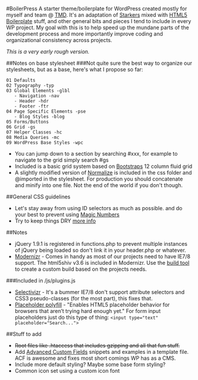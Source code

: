 #BoilerPress
A starter theme/boilerplate for WordPress created mostly for myself and team @ [TMD](http://tmdcreative.com). It's an adaptation of [Starkers](https://github.com/viewportindustries/starkers) mixed with [HTML5 Boilerplate](https://github.com/h5bp/html5-boilerplate) stuff, and other general bits and pieces I tend to include in every WP project.  My goal with this is to help speed up the mundane parts of the development process and more importantly improve coding and organizational consistency across projects. 

*This is a very early rough version.*

##Notes on base stylesheet
###Not quite sure the best way to organize our stylesheets, but as a base, here's what I propose so far:
```
01 Defaults
02 Typography -typ
03 Global Elements -glbl
   - Navigation -nav
   - Header -hdr
   - Footer -ftr
04 Page Specific Elements -pse
   - Blog Styles -blog
05 Forms/Buttons
06 Grid -gs
07 Helper Classes -hc
08 Media Queries -mc
09 WordPress Base Styles -wpc
```
* You can jump down to a section by searching #xxx, for example to navigate to the grid simply search #gs
* Included is a basic grid system based on [Bootstraps](https://github.com/twitter/bootstrap) 12 column fluid grid
* A slightly modified version of [Normalize](https://github.com/necolas/normalize.css/) is included in the css folder and @imported in the stylesheet. For production you should concatenate and minify into one file. Not the end of the world if you don't though.

##General CSS guidelines
*  Let's stay away from using ID selectors as much as possible. and do your best to prevent using [Magic Numbers](http://css-tricks.com/magic-numbers-in-css/)
* Try to keep things DRY [more info](http://ow.ly/kzaNt)

##Notes
* jQuery 1.9.1 is registered in functions.php to prevent multiple instances of jQuery being loaded so don't link it in your header.php or whatever.
* [Modernizr](http://modernizr.com/) - Comes in handy as most of our projects need to have IE7/8 support. The html5shiv v3.6 is included in Modernizr.  Use the [build tool](http://modernizr.com/download/)  to create a custom build based on the projects needs.

###Included in /js/plugins.js
* [Selectivizr](http://selectivizr.com/) - It's a bummer IE7/8 don't support attribute selectors and CSS3 pseudo-classes (for the most part), this fixes that.
* [Placeholder polyfill](https://github.com/mathiasbynens/jquery-placeholder) - "Enables HTML5 placeholder behavior for browsers that aren’t trying hard enough yet."  For form input placeholders just do this type of thing:  `<input type="text" placeholder="Search...">`

##Stuff to add
* ~~Root files like .htaccess that includes gzipping and all that fun stuff.~~
* Add [Advanced Custom Fields](https://github.com/elliotcondon/acf/) snippets and examples in a template file. ACF is awesome and fixes most short comings WP has as a CMS.
* Include more default styling? Maybe some base form styling?
* Common icon set using a custom icon font
